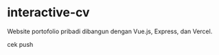 # interactive-cv
Website portofolio pribadi dibangun  dengan Vue.js, Express, dan Vercel.

cek push
